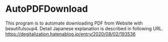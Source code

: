 # AutoPDFDownload
This program is to automate downloading PDF from Website with beautifulsoup4. 
Detail Japanese explanation is described in following URL. 
https://degitalization.hatenablog.jp/entry/2020/08/02/193536
